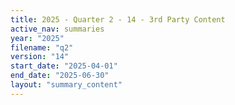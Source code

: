 ```yaml
---
title: 2025 - Quarter 2 - 14 - 3rd Party Content
active_nav: summaries
year: "2025"
filename: "q2"
version: "14"
start_date: "2025-04-01"
end_date: "2025-06-30"
layout: "summary_content"
---
```

